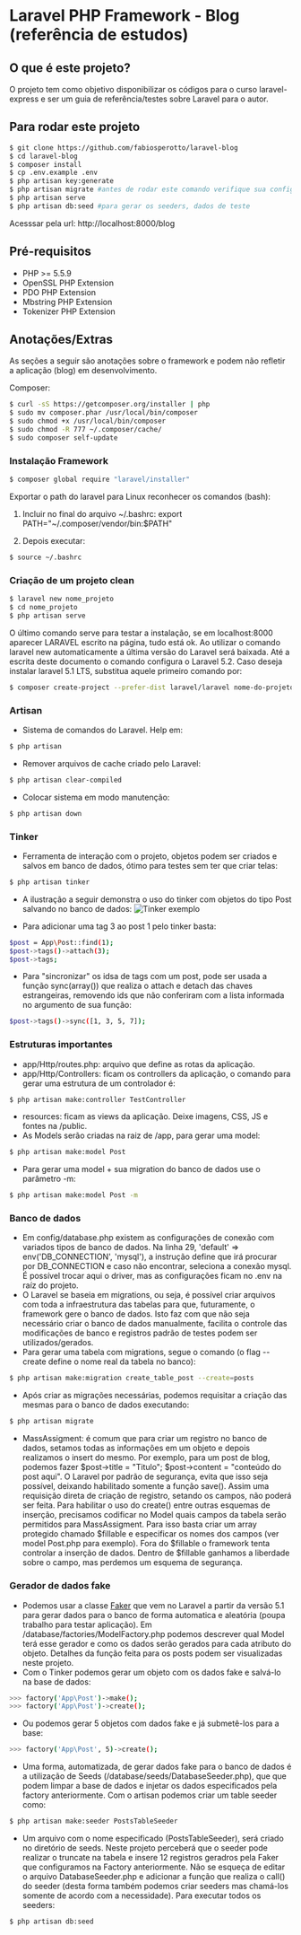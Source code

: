 # Laravel PHP Framework - Blog (referência de estudos)


## O que é este projeto?
O projeto tem como objetivo disponibilizar os códigos para o curso laravel-express e ser um guia de referência/testes sobre Laravel para o autor.


## Para rodar este projeto
```bash
$ git clone https://github.com/fabiosperotto/laravel-blog
$ cd laravel-blog
$ composer install
$ cp .env.example .env
$ php artisan key:generate
$ php artisan migrate #antes de rodar este comando verifique sua configuracao com banco em .env
$ php artisan serve
$ php artisan db:seed #para gerar os seeders, dados de teste
```
Acesssar pela url: http://localhost:8000/blog



## Pré-requisitos
- PHP >= 5.5.9
- OpenSSL PHP Extension
- PDO PHP Extension
- Mbstring PHP Extension
- Tokenizer PHP Extension


## Anotações/Extras
As seções a seguir são anotações sobre o framework e podem não refletir a aplicação (blog) em desenvolvimento.


Composer:
```bash
$ curl -sS https://getcomposer.org/installer | php
$ sudo mv composer.phar /usr/local/bin/composer
$ sudo chmod +x /usr/local/bin/composer
$ sudo chmod -R 777 ~/.composer/cache/
$ sudo composer self-update
```

### Instalação Framework
```bash
$ composer global require "laravel/installer"
```

Exportar o path do laravel para Linux reconhecer os comandos (bash):

1. Incluir no final do arquivo ~/.bashrc: export PATH="~/.composer/vendor/bin:$PATH"

2. Depois executar: 
```bash
$ source ~/.bashrc 
```


### Criação de um projeto clean
```bash
$ laravel new nome_projeto
$ cd nome_projeto
$ php artisan serve
```

O último comando serve para testar a instalação, se em localhost:8000 aparecer LARAVEL escrito na página, tudo está ok. Ao utilizar o comando laravel new automaticamente a última versão do Laravel será baixada. Até a escrita deste documento o comando configura o Laravel 5.2. Caso deseja instalar laravel 5.1 LTS, substitua aquele primeiro comando por:
```bash
$ composer create-project --prefer-dist laravel/laravel nome-do-projeto 5.1.*
```

### Artisan
- Sistema de comandos do Laravel. Help em:
```bash
$ php artisan
```
- Remover arquivos de cache criado pelo Laravel:
```bash
$ php artisan clear-compiled 
```
- Colocar sistema em modo manutenção:
```bash
$ php artisan down 
```


### Tinker
- Ferramenta de interação com o projeto, objetos podem ser criados e salvos em banco de dados, ótimo para testes sem ter que criar telas:
```bash
$ php artisan tinker
```

- A ilustração a seguir demonstra o uso do tinker com objetos do tipo Post salvando no banco de dados:
![Tinker exemplo](public/image/tinker.png)


- Para adicionar uma tag 3 ao post 1 pelo tinker basta:
```bash
$post = App\Post::find(1);
$post->tags()->attach(3);
$post->tags;
```

- Para "sincronizar" os idsa de tags com um post, pode ser usada a função sync(array()) que realiza o attach e detach das chaves estrangeiras, removendo ids que não conferiram com a lista informada no argumento de sua função:
```bash
$post->tags()->sync([1, 3, 5, 7]);
```



### Estruturas importantes
- app/Http/routes.php: arquivo que define as rotas da aplicação.
- app/Http/Controllers: ficam os controllers da aplicação, o comando para gerar uma estrutura de um controlador é:
```bash
$ php artisan make:controller TestController
```
- resources: ficam as views da aplicação. Deixe imagens, CSS, JS e fontes na /public.
- As Models serão criadas na raiz de /app, para gerar uma model:
```bash
$ php artisan make:model Post
```

- Para gerar uma model + sua migration do banco de dados use o parâmetro -m:
```bash
$ php artisan make:model Post -m
```
 

### Banco de dados
- Em config/database.php existem as configurações de conexão com variados tipos de banco de dados. Na linha 29, 'default' => env('DB_CONNECTION', 'mysql'), a instrução define que irá procurar por DB_CONNECTION e caso não encontrar, seleciona a conexão mysql. É possível trocar aqui o driver, mas as configurações ficam no .env na raíz do projeto.
- O Laravel se baseia em migrations, ou seja, é possível criar arquivos com toda a infraestrutura das tabelas para que, futuramente, o framework gere o banco de dados. Isto faz com que não seja necessário criar o banco de dados manualmente, facilita o controle das modificações de banco e registros padrão de testes podem ser utilizados/gerados.
- Para gerar uma tabela com migrations, segue o comando (o flag --create define o nome real da tabela no banco):
```bash
$ php artisan make:migration create_table_post --create=posts
```
- Após criar as migrações necessárias, podemos requisitar a criação das mesmas para o banco de dados executando:
```bash
$ php artisan migrate
```

- MassAssigment: é comum que para criar um registro no banco de dados, setamos todas as informações em um objeto e depois realizamos o insert do mesmo. Por exemplo, para um post de blog, podemos fazer $post->title = "Titulo"; $post->content = "conteúdo do post aqui". O Laravel por padrão de segurança, evita que isso seja possível, deixando habilitado somente a função save(). Assim uma requisição direta de criação de registro, setando os campos, não poderá ser feita. Para habilitar o uso do create() entre outras esquemas de inserção, precisamos codificar no Model quais campos da tabela serão permitidos para MassAssigment. Para isso basta criar um array protegido chamado $fillable e especificar os nomes dos campos (ver model Post.php para exemplo). Fora do $fillable o framework tenta controlar a inserção de dados. Dentro de $fillable ganhamos a liberdade sobre o campo, mas perdemos um esquema de segurança.



### Gerador de dados fake
- Podemos usar a classe [Faker](https://github.com/fzaninotto/Faker#formatters) que vem no Laravel a partir da versão 5.1 para gerar dados para o banco de forma automatica e aleatória (poupa trabalho para testar aplicação). Em /database/factories/ModelFactory.php podemos descrever qual Model terá esse gerador e como os dados serão gerados para cada atributo do objeto. Detalhes da função feita para os posts podem ser visualizadas neste projeto. 
- Com o Tinker podemos gerar um objeto com os dados fake e salvá-lo na base de dados:
```bash
>>> factory('App\Post')->make();
>>> factory('App\Post')->create();
```
- Ou podemos gerar 5 objetos com dados fake e já submetê-los para a base:
```bash
>>> factory('App\Post', 5)->create();
```
- Uma forma, automatizada, de gerar dados fake para o banco de dados é a utilização de Seeds (/database/seeds/DatabaseSeeder.php), que que podem limpar a base de dados e injetar os dados especificados pela factory anteriormente. Com o artisan podemos criar um table seeder como:
```bash
$ php artisan make:seeder PostsTableSeeder
```
- Um arquivo com o nome especificado (PostsTableSeeder), será criado no diretório de seeds. Neste projeto perceberá que o seeder pode realizar o truncate na tabela e insere 12 registros geradros pela Faker que configuramos na Factory anteriormente. Não se esqueça de editar o arquivo DatabaseSeeder.php e adicionar a função que realiza o call() do seeder (desta forma também podemos criar seeders mas chamá-los somente de acordo com a necessidade). Para executar todos os seeders:
```bash
$ php artisan db:seed
```


